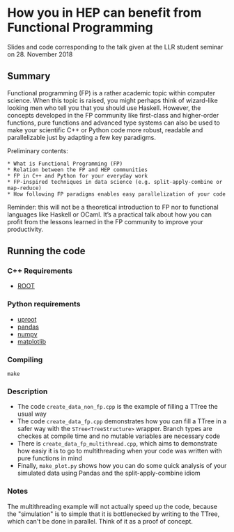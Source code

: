 # How you in HEP can benefit from Functional Programming

Slides and code corresponding to the talk given at the LLR student seminar on 28. November 2018

## Summary

Functional programming (FP) is a rather academic topic within computer science.
When this topic is raised, you might perhaps think of wizard-like looking men
who tell you that you should use Haskell. However, the concepts developed in
the FP community like first-class and higher-order functions, pure functions
and advanced type systems can also be used to make your scientific C++ or
Python code more robust, readable and parallelizable just by adapting a few key
paradigms.

Preliminary contents:

    * What is Functional Programming (FP)
    * Relation between the FP and HEP communities
    * FP in C++ and Python for your everyday work
    * FP-inspired techniques in data science (e.g. split-apply-combine or map-reduce)
    * How following FP paradigms enables easy parallelization of your code

Reminder: this will not be a theoretical introduction to FP nor to functional
languages like Haskell or OCaml. It’s a practical talk about how you can profit
from the lessons learned in the FP community to improve your productivity.

## Running the code

### C++ Requirements
  * [ROOT](https://github.com/root-project/root)

### Python requirements
  * [uproot](https://github.com/scikit-hep/uproot)
  * [pandas](https://github.com/pandas-dev/pandas)
  * [numpy](https://github.com/numpy/numpy)
  * [matplotlib](https://github.com/matplotlib/matplotlib)

### Compiling
```
make
```

### Description

* The code `create_data_non_fp.cpp` is the example of filling a TTree the usual way
* The code `create_data_fp.cpp` demonstrates how you can fill a TTree in a
  safer way with the `STree<TreeStructure>` wrapper. Branch types are checkes
  at compile time and no mutable variables are necessary code
* There is `create_data_fp_multithread.cpp`, which aims to demonstrate how
  easiy it is to go to multithreading when your code was written with pure
  functions in mind
* Finally, `make_plot.py` shows how you can do some quick analysis of your
  simulated data using Pandas and the split-apply-combine idiom

### Notes

The multithreading example will not actually speed up the code, because the
"simulation" is to simple that it is bottlenecked by writing to the TTree,
which can't be done in parallel. Think of it as a proof of concept.
